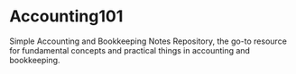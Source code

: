 # Accounting101
  Simple Accounting and Bookkeeping Notes Repository, the go-to resource for fundamental concepts and practical things in accounting and bookkeeping. 
